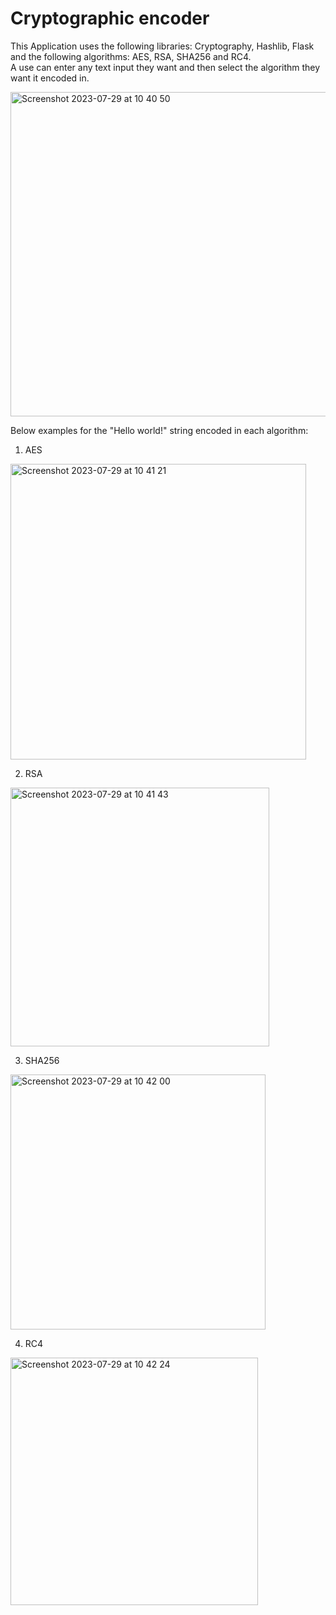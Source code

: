 # Cryptographic encoder

This Application uses the following libraries: Cryptography, Hashlib, Flask and the following algorithms: AES, RSA, SHA256 and RC4.   
A use can enter any text input they want and then select the algorithm they want it encoded in. 

<img width="519" alt="Screenshot 2023-07-29 at 10 40 50" src="https://github.com/Alex188dot/CorsoPython/assets/117444853/363e955d-1929-4b5c-9ec4-2618a2085d63">

Below examples for the "Hello world!" string encoded in each algorithm:

1) AES

<img width="473" alt="Screenshot 2023-07-29 at 10 41 21" src="https://github.com/Alex188dot/CorsoPython/assets/117444853/17ceacd3-50f4-43a0-853e-a1bcd1ac5478">

2) RSA

<img width="414" alt="Screenshot 2023-07-29 at 10 41 43" src="https://github.com/Alex188dot/CorsoPython/assets/117444853/9659b995-14dc-45b7-a115-96ee84def593">


3) SHA256

<img width="408" alt="Screenshot 2023-07-29 at 10 42 00" src="https://github.com/Alex188dot/CorsoPython/assets/117444853/6aee419b-d149-450f-9bc4-243c3f628b3f">


4) RC4
  
<img width="396" alt="Screenshot 2023-07-29 at 10 42 24" src="https://github.com/Alex188dot/CorsoPython/assets/117444853/5bc47755-a860-47c8-b636-532d88a91e87">
